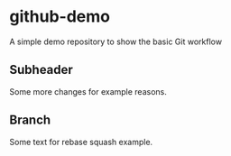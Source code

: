 # github-demo
A simple demo repository to show the basic Git workflow

## Subheader
Some more changes for example reasons.

## Branch

Some text for rebase squash example.
